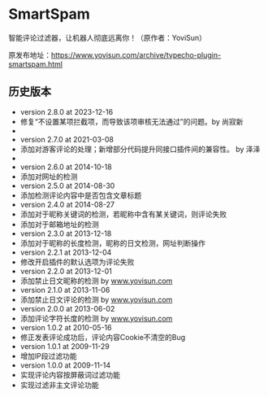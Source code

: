 # SmartSpam
智能评论过滤器，让机器人彻底远离你！（原作者：YoviSun）

原发布地址：https://www.yovisun.com/archive/typecho-plugin-smartspam.html

## 历史版本

 * version 2.8.0 at 2023-12-16
 * 修复“不设置某项拦截项，而导致该项审核无法通过”的问题。by 尚寂新
 * 
 * version 2.7.0 at 2021-03-08
 * 添加对游客评论的处理；新增部分代码提升同接口插件间的兼容性。 by 泽泽
 * 
 * version 2.6.0 at 2014-10-18
 * 添加对网址的检测
 * version 2.5.0 at 2014-08-30
 * 添加检测评论内容中是否包含文章标题
 * version 2.4.0 at 2014-08-27
 * 添加对于昵称关键词的检测，若昵称中含有某关键词，则评论失败
 * 添加对于邮箱地址的检测
 * version 2.3.0 at 2013-12-18
 * 添加对于昵称的长度检测，昵称的日文检测，网址判断操作
 * version 2.2.1 at 2013-12-04
 * 修改开启插件的默认选项为评论失败
 * version 2.2.0 at 2013-12-01
 * 添加禁止日文昵称的检测 by www.yovisun.com
 * version 2.1.0 at 2013-11-06
 * 添加禁止日文评论的检测 by www.yovisun.com
 * version 2.0.0 at 2013-06-02
 * 添加评论字符长度的检测 by www.yovisun.com
 * version 1.0.2 at 2010-05-16
 * 修正发表评论成功后，评论内容Cookie不清空的Bug
 * version 1.0.1 at 2009-11-29
 * 增加IP段过滤功能
 * version 1.0.0 at 2009-11-14
 * 实现评论内容按屏蔽词过滤功能
 * 实现过滤非主文评论功能
